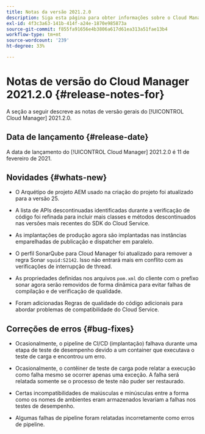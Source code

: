 ```yaml
---
title: Notas da versão 2021.2.0
description: Siga esta página para obter informações sobre o Cloud Manager 2021.2.0
exl-id: 4f3c3a63-141b-414f-a24e-1870e985873a
source-git-commit: f855fa91656e4b3806a617d61ea313a51fae13b4
workflow-type: tm+mt
source-wordcount: '239'
ht-degree: 33%

---
```


# Notas de versão do Cloud Manager 2021.2.0 {#release-notes-for}

A seção a seguir descreve as notas de versão gerais do [!UICONTROL Cloud Manager] 2021.2.0.

## Data de lançamento {#release-date}

A data de lançamento do [!UICONTROL Cloud Manager] 2021.2.0 é 11 de fevereiro de 2021.

## Novidades {#whats-new}

* O Arquétipo de projeto AEM usado na criação do projeto foi atualizado para a versão 25.

* A lista de APIs descontinuadas identificadas durante a verificação de código foi refinada para incluir mais classes e métodos descontinuados nas versões mais recentes do SDK do Cloud Service.

* As implantações de produção agora são implantadas nas instâncias emparelhadas de publicação e dispatcher em paralelo.

* O perfil SonarQube para Cloud Manager foi atualizado para remover a regra Sonar `squid:S2142`. Isso não entrará mais em conflito com as verificações de interrupção de thread.

* As propriedades definidas nos arquivos `pom.xml` do cliente com o prefixo sonar agora serão removidos de forma dinâmica para evitar falhas de compilação e de verificação de qualidade.

* Foram adicionadas Regras de qualidade do código adicionais para abordar problemas de compatibilidade do Cloud Service.

## Correções de erros {#bug-fixes}

* Ocasionalmente, o pipeline de CI/CD (implantação) falhava durante uma etapa de teste de desempenho devido a um container que executava o teste de carga e encontrou um erro.

* Ocasionalmente, o contêiner de teste de carga pode relatar a execução como falha mesmo se ocorrer apenas uma exceção. A falha será relatada somente se o processo de teste não puder ser restaurado.

* Certas incompatibilidades de maiúsculas e minúsculas entre a forma como os nomes de ambientes eram armazenados levariam a falhas nos testes de desempenho.

* Algumas falhas de pipeline foram relatadas incorretamente como erros de pipeline.
